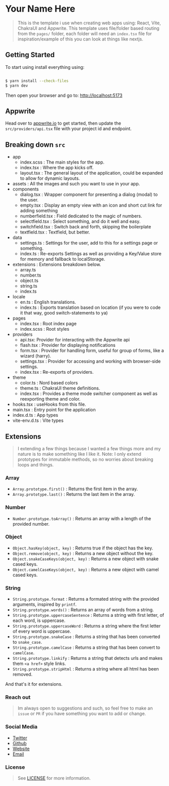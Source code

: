 # Your Name Here
> This is the template i use when creating web apps using: React, Vite, ChakraUI and Appwrite.
> This template uses file/folder based routing from the `pages/` folder, each folder will need an `index.tsx` file
> for inspiration/example of this you can look at things like nextjs.

## Getting Started
To start using install everything using:
```bash

$ yarn install --check-files
$ yarn dev

```

Then open your browser and go to: [http://localhost:5173](http://localhost:5173)

## Appwrite
Head over to [appwrite.io](https://appwrite.io) to get started, then update
the `src/providers/api.tsx` file with your project id and endpoint.


## Breaking down `src`
- app
  - index.scss : The main styles for the app.
  - index.tsx : Where the app kicks off.
  - layout.tsx : The general layout of the application, could be expanded to allow for dynamic layouts.
- assets : All the images and such you want to use in your app.
- components
  - dialog.tsx : Wrapper component for presenting a dialog (modal) to the user.
  - empty.tsx : Display an empty view with an icon and short cut link for adding something
  - numberfield.tsx : Field dedicated to the magic of numbers.
  - selectfield.tsx : Select something, and do it well and easy.
  - switchfield.tsx : Switch back and forth, skipping the boilerplate
  - textfield.tsx : Textfield, but better.
- data
  - settings.ts : Settings for the user, add to this for a settings page or something.
  - index.ts : Re-exports Settings as well as providing a Key/Value store for memory and fallback to localStorage.
- extensions : Extensions breakdown below.
  - array.ts
  - number.ts
  - object.ts
  - string.ts
  - index.ts
- locale
  - en.ts : English translations.
  - index.ts : Exports translation based on location (if you were to code it that way, good switch-statements to ya)
- pages
  - index.tsx : Root index page
  - index.scss : Root styles
- providers
  - api.tsx: Provider for interacting with the Appwrite api
  - flash.tsx : Provider for displaying notifications
  - form.tsx : Provider for handling form, useful for group of forms, like a wizard (harry).
  - settings.tsx : Provider for accessing and working with browser-side settings.
  - index.tsx : Re-exports of providers.
- theme
  - color.ts : Nord based colors
  - theme.ts : ChakraUI theme definitions.
  - index.tsx : Provides a theme mode switcher component as well as reexporting theme and color.
- hooks.tsx : useHooks from this file.
- main.tsx : Entry point for the application
- index.d.ts : App types
- vite-env.d.ts : Vite types

## Extensions
> I extending a few things because I wanted a few things more
> and my nature is to make something like I like it.
> Note: I only extend prototypes for immutable methods, so no worries about breaking loops and things.

### Array
- `Array.prototype.first()` : Returns the first item in the array.
- `Array.prototype.last()` : Returns the last item in the array.

### Number
- `Number.prototype.toArray()` : Returns an array with a length of the provided number.

### Object
- `Object.hasKey(object, key)` : Returns true if the object has the key.
- `Object.remove(object, key)` : Returns a new object without the key.
- `Object.snakeCaseKeys(object, key)` : Returns a new object with snake cased keys.
- `Object.camelCaseKeys(object, key)` : Returns a new object with camel cased keys.

### String
- `String.prototype.format` : Returns a formated string with the provided arguments, inspired by `printf`.
- `String.prototype.words()` : Returns an array of words from a string.
- `String.prototype.uppercaseSentence` : Returns a string with first letter, of each word, is uppercase.
- `String.prototype.uppercaseWord` : Returns a string where the first letter of every word is uppercase.
- `String.prototype.snakeCase` : Returns a string that has been converted to `snake_case`.
- `String.prototype.camelCase` : Returns a string that has been convert to `camelCase`.
- `String.prototype.linkify` : Returns a string that detects urls and makes them `<a href>` style links.
- `String.prototype.stripHtml` : Returns a string where all html has been removed.

And that's it for extensions.

### Reach out
> Im always open to suggestions and such, so feel free to make an `issue` or `PR` if you have something you want to add or change. 

### Social Media
- [Twitter](https://twitter.com/wesscope)
- [Github](https://github.com/wess)
- [Website](https://wess.io)
- [Email](mailto:opensource@wess.io)

### License
> See [LICENSE](LICENSE) for more information.
